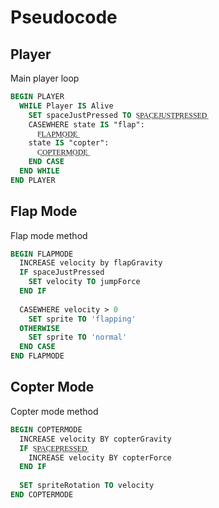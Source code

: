# Pseudocode
## Player
Main player loop
```pascal
BEGIN PLAYER
  WHILE Player IS Alive
    SET spaceJustPressed TO S͟P͟A͟C͟E͟J͟U͟S͟T͟P͟R͟E͟S͟S͟E͟D͟
    CASEWHERE state IS "flap":
      F͟L͟A͟P͟M͟O͟D͟E͟
    state IS "copter":
      C͟O͟P͟T͟E͟R͟M͟O͟D͟E͟
    END CASE
  END WHILE
END PLAYER
```
## Flap Mode
Flap mode method
```pascal
BEGIN FLAPMODE
  INCREASE velocity by flapGravity
  IF spaceJustPressed
    SET velocity TO jumpForce
  END IF
  
  CASEWHERE velocity > 0
    SET sprite TO 'flapping'
  OTHERWISE
    SET sprite TO 'normal'
  END CASE
END FLAPMODE
```
## Copter Mode
Copter mode method
```pascal
BEGIN COPTERMODE
  INCREASE velocity BY copterGravity
  IF S͟P͟A͟C͟E͟P͟R͟E͟S͟S͟E͟D͟
    INCREASE velocity BY copterForce
  END IF
  
  SET spriteRotation TO velocity
END COPTERMODE
```
